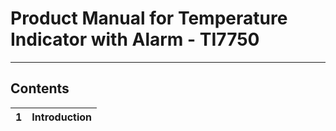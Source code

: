 # Product Manual for Temperature Indicator with Alarm - TI7750 #
-----------------------------------------------------------------
## Contents ##

| 1 | Introduction |
| ----------------------- | ------------------------- | 

